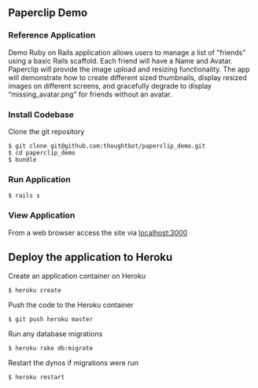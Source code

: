 ## Paperclip Demo

### Reference Application

Demo Ruby on Rails application allows users to manage a list of “friends” using a basic Rails scaffold. Each friend will have a Name and Avatar. Paperclip will provide the image upload and resizing functionality. The app will demonstrate how to create different sized thumbnails, display resized images on different screens, and gracefully degrade to display “missing_avatar.png” for friends without an avatar.

### Install Codebase

Clone the git repository

    $ git clone git@github.com:thoughtbot/paperclip_demo.git
    $ cd paperclip_demo
    $ bundle

### Run Application

    $ rails s

### View Application

From a web browser access the site via [localhost:3000](http://localhost:3000)

## Deploy the application to Heroku

Create an application container on Heroku

    $ heroku create

Push the code to the Heroku container

    $ git push heroku master

Run any database migrations

    $ heroku rake db:migrate

Restart the dynos if migrations were run

    $ heroku restart